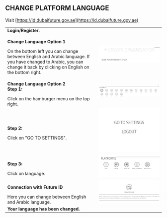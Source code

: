 ## CHANGE PLATFORM LANGUAGE <br>

Visit [https://id.dubaifuture.gov.ae](https://id.dubaifuture.gov.ae)

<table>
  <thead>
  </thead>
  <tbody>
    <tr>
      <tr><td colspan="3"><b>Login/Register.</b></td>
    </tr>
    <tr>
    <td style="text-align: left"><p><b>Change Language Option 1</b></p>On the bottom left you can change between English and Arabic language. If you have changed to Arabic, you can change it back by clicking on English on the bottom right.</td>
    <td style="text-align: center"><img src="changeplatformlanguage01.JPG" alt="Change Language 1"></td>
    </tr>
    <td style="text-align: left"><p><b>Change Language Option 2<br>Step 1:</b></p>Click on the hamburger menu on the top right.</td>
    <td style="text-align: center"><img src="deleteaccount01.JPG" alt="Delete Acccount 1"></td>
    </tr>
    <tr>
    <td style="text-align: left"><p><b>Step 2:</b></p>Click on "GO TO SETTINGS".</td>
    <td style="text-align: center"><img src="deleteaccount02.JPG" alt="Delete Acccount 2"></td>
    </tr>
    <tr>
    <td style="text-align: left"><p><b>Step 3:</b></p>Click on language.</td>
    <td style="text-align: center"><img src="connectedplatforms03.JPG" alt="Connect Platforms 3"></td>
    </tr>
    <tr>
    <td style="text-align: left"><p><b>Connection with Future ID</b></p>Here you can change between English and Arabic language.</td>
    <td style="text-align: center"><img src="overlayreglab.JPG" alt="Connect Platforms 3"></td>
    </tr>
    <tr>
      <tr><td colspan="3"><b>Your language has been changed.</b></td>
    </tr>
    </tbody>
</table>

